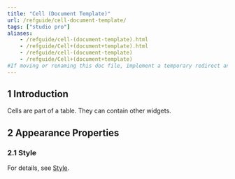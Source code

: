 ```yaml
---
title: "Cell (Document Template)"
url: /refguide/cell-document-template/
tags: ["studio pro"]
aliases:
    - /refguide/cell-(document-template).html
    - /refguide/Cell+(document+template).html
    - /refguide/cell-(document-template)
    - /refguide/Cell+(document+template)
#If moving or renaming this doc file, implement a temporary redirect and let the respective team know they should update the URL in the product. See Mapping to Products for more details.
---
```


## 1 Introduction

Cells are part of a table. They can contain other widgets.

## 2 Appearance Properties

### 2.1 Style

For details, see [Style](/refguide/style/).
